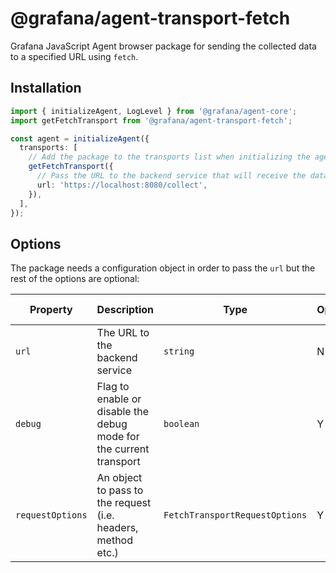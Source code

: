 # @grafana/agent-transport-fetch

Grafana JavaScript Agent browser package for sending the collected data to a specified URL using `fetch`.

## Installation

```ts
import { initializeAgent, LogLevel } from '@grafana/agent-core';
import getFetchTransport from '@grafana/agent-transport-fetch';

const agent = initializeAgent({
  transports: [
    // Add the package to the transports list when initializing the agent
    getFetchTransport({
      // Pass the URL to the backend service that will receive the data
      url: 'https://localhost:8080/collect',
    }),
  ],
});
```

## Options

The package needs a configuration object in order to pass the `url` but the rest of the options are optional:

| Property         | Description                                                        | Type                           | Optional | Default Value |
| ---------------- | ------------------------------------------------------------------ | ------------------------------ | -------- | ------------- |
| `url`            | The URL to the backend service                                     | `string`                       | N        | `undefined`   |
| `debug`          | Flag to enable or disable the debug mode for the current transport | `boolean`                      | Y        | `false`       |
| `requestOptions` | An object to pass to the request (i.e. headers, method etc.)       | `FetchTransportRequestOptions` | Y        | `undefined`   |

